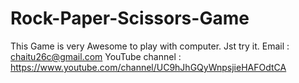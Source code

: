 # Rock-Paper-Scissors-Game
This Game is very Awesome to play with computer. Jst try it. Email : chaitu26c@gmail.com YouTube channel : https://www.youtube.com/channel/UC9hJhGQyWnpsjieHAFOdtCA
